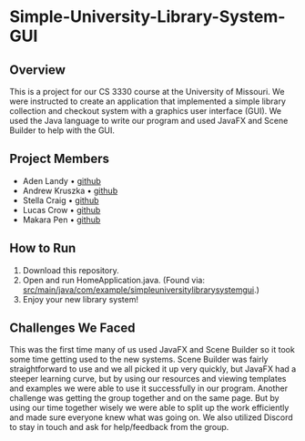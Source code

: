# Simple-University-Library-System-GUI

## Overview
This is a project for our CS 3330 course at the University of Missouri. We were instructed to create an application that implemented a simple library 
collection and checkout system with a graphics user interface (GUI).
We used the Java language to write our program and used JavaFX and Scene Builder to help with the GUI.

## Project Members
- Aden Landy • [github](https://github.com/AdenL07)
- Andrew Kruszka • [github](https://github.com/AndrewKruszka)
- Stella Craig • [github](https://github.com/stella-craig)
- Lucas Crow • [github](https://github.com/lucascrow)
- Makara Pen • [github](https://github.com/makpen26)

## How to Run
1. Download this repository.
2. Open and run HomeApplication.java. (Found via: [src/main/java/com/example/simpleuniversitylibrarysystemgui](src/main/java/com/example/simpleuniversitylibrarysystemgui).)
3. Enjoy your new library system!

## Challenges We Faced
This was the first time many of us used JavaFX and Scene Builder so it took some time getting used to the new systems. Scene Builder was fairly straightforward
to use and we all picked it up very quickly, but JavaFX had a steeper learning curve, but by using our resources and viewing templates and examples we were
able to use it successfully in our program. Another challenge was getting the group together and on the same page. But by using our time together wisely we were 
able to split up the work efficiently and made sure everyone knew what was going on. We also utilized Discord to stay in touch and ask for help/feedback from
the group. 

